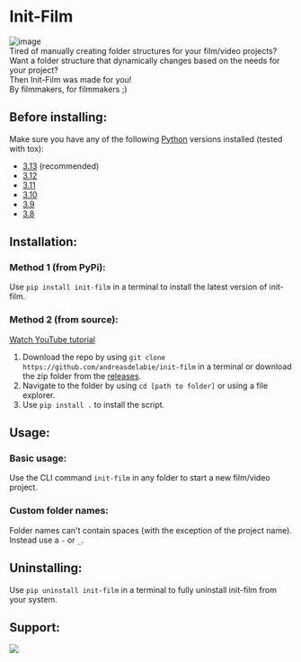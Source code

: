 # Init-Film  
![image](https://github.com/user-attachments/assets/9d9dd462-6b83-4ac7-a3d9-4efb88e4fb72)  
Tired of manually creating folder structures for your film/video projects?  
Want a folder structure that dynamically changes based on the needs for your project?  
Then Init-Film was made for you!  
By filmmakers, for filmmakers ;)  

## Before installing:  
Make sure you have any of the following [Python](https://www.python.org/) versions installed (tested with tox):  
  - [3.13](https://www.python.org/downloads/release/python-3131/) (recommended)  
  - [3.12](https://www.python.org/downloads/release/python-3128/)  
  - [3.11](https://www.python.org/downloads/release/python-3119/)  
  - [3.10](https://www.python.org/downloads/release/python-31011/)  
  - [3.9](https://www.python.org/downloads/release/python-3913/)  
  - [3.8](https://www.python.org/downloads/release/python-3810/)  

## Installation:  
### Method 1 (from PyPi):  
Use `pip install init-film` in a terminal to install the latest version of init-film.  

### Method 2 (from source):  
[Watch YouTube tutorial](https://www.youtube.com/watch?v=oiKy_RU5WHE)  
1. Download the repo by using `git clone https://github.com/andreasdelabie/init-film` in a terminal or download the zip folder from the [releases](https://github.com/andreasdelabie/init-film/releases).  
2. Navigate to the folder by using `cd [path to folder]` or using a file explorer.  
3. Use `pip install .` to install the script.  

## Usage:  
### Basic usage:  
Use the CLI command `init-film` in any folder to start a new film/video project.  
### Custom folder names:  
Folder names can't contain spaces (with the exception of the project name). Instead use a `-` or `_`.  

## Uninstalling:  
Use `pip uninstall init-film` in a terminal to fully uninstall init-film from your system.

## Support:  
<a href="https://www.buymeacoffee.com/andreasdelabie"><img src="https://img.buymeacoffee.com/button-api/?text=Buy me a coffee&emoji=☕&slug=andreasdelabie&button_colour=FFDD00&font_colour=000000&font_family=Comic&outline_colour=000000&coffee_colour=ffffff"/></a>  
